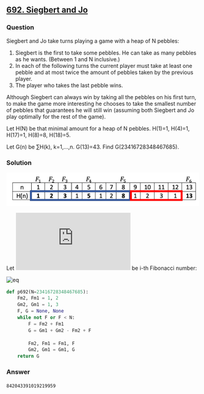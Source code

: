 ## **[692. Siegbert and Jo](https://projecteuler.net/problem=692)**

### Question
Siegbert and Jo take turns playing a game with a heap of N pebbles:

1. Siegbert is the first to take some pebbles. He can take as many pebbles as he wants. (Between 1 and N inclusive.)
2. In each of the following turns the current player must take at least one pebble and at most twice the amount of pebbles taken by the previous player.
3. The player who takes the last pebble wins.

Although Siegbert can always win by taking all the pebbles on his first turn, to make the game more interesting he chooses to take the smallest number of pebbles that guarantees he will still win (assuming both Siegbert and Jo play optimally for the rest of the game).

Let H(N) be that minimal amount for a heap of N pebbles. H(1)=1, H(4)=1, H(17)=1, H(8)=8, H(18)=5.

Let G(n) be ∑H(k), k=1,...,n. G(13)=43. Find G(23416728348467685).

### Solution

![im](./images/p692.png)

Let ![eq](https://latex.codecogs.com/gif.latex?F_i) be i-th Fibonacci number:

![eq](https://latex.codecogs.com/gif.latex?G(F_i)=G(F_{i-1})&plus;(G(F_{i-2})-F_{i-2})&plus;F_i)

```python
def p692(N=23416728348467685):
    Fm2, Fm1 = 1, 2
    Gm2, Gm1 = 1, 3
    F, G = None, None
    while not F or F < N:
        F = Fm2 + Fm1
        G = Gm1 + Gm2 - Fm2 + F

        Fm2, Fm1 = Fm1, F
        Gm2, Gm1 = Gm1, G
    return G
```

### Answer
`842043391019219959`

